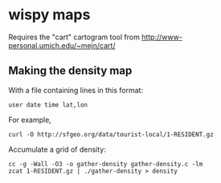wispy maps
==========

Requires the "cart" cartogram tool from http://www-personal.umich.edu/~mejn/cart/

Making the density map
----------------------

With a file containing lines in this format:

    user date time lat,lon

For example,

    curl -O http://sfgeo.org/data/tourist-local/1-RESIDENT.gz

Accumulate a grid of density:

    cc -g -Wall -O3 -o gather-density gather-density.c -lm
    zcat 1-RESIDENT.gz | ./gather-density > density


